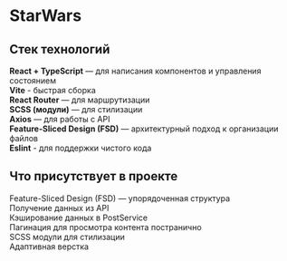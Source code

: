 # StarWars

## Стек технологий

 **React + TypeScript** — для написания компонентов и управления состоянием  
 **Vite** - быстрая сборка  
 **React Router** — для маршрутизации  
 **SCSS (модули)** — для стилизации  
 **Axios** — для работы с API  
 **Feature-Sliced Design (FSD)** — архитектурный подход к организации файлов  
 **Eslint** - для поддержки чистого кода  

 ## Что присутствует в проекте
Feature-Sliced Design (FSD) — упорядоченная структура  
Получение данных из API  
Кэширование данных в PostService  
Пагинация для просмотра контента постранично  
SCSS модули для стилизации  
Адаптивная верстка  